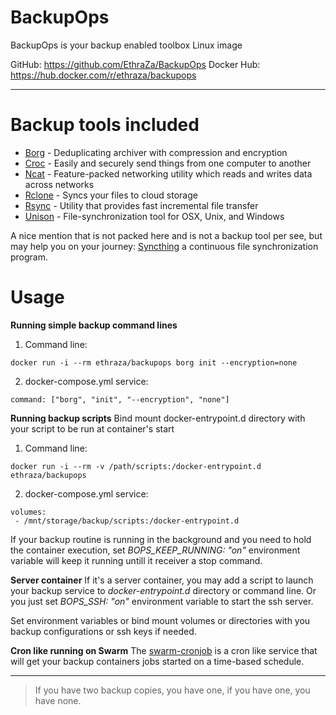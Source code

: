 # BackupOps
BackupOps is your backup enabled toolbox Linux image

GitHub: https://github.com/EthraZa/BackupOps
Docker Hub: https://hub.docker.com/r/ethraza/backupops

---
# Backup tools included
* [Borg](https://www.borgbackup.org/) - Deduplicating archiver with compression and encryption
* [Croc](https://github.com/schollz/croc) - Easily and securely send things from one computer to another
* [Ncat](https://nmap.org/ncat/) - Feature-packed networking utility which reads and writes data across networks
* [Rclone](http://) - Syncs your files to cloud storage
* [Rsync](https://rsync.samba.org/) - Utility that provides fast incremental file transfer
* [Unison](https://www.cis.upenn.edu/~bcpierce/unison/) - File-synchronization tool for OSX, Unix, and Windows

A nice mention that is not packed here and is not a backup tool per see, but may help you on your journey: [Syncthing](https://syncthing.net/) a continuous file synchronization program.


# Usage

**Running simple backup command lines**
1. Command line:
```
docker run -i --rm ethraza/backupops borg init --encryption=none
```

2. docker-compose.yml service:
```
command: ["borg", "init", "--encryption", "none"]
```


**Running backup scripts**
Bind mount docker-entrypoint.d directory with your script to be run at container's start

1. Command line:
```
docker run -i --rm -v /path/scripts:/docker-entrypoint.d ethraza/backupops
```

2. docker-compose.yml service:
```
volumes:
 - /mnt/storage/backup/scripts:/docker-entrypoint.d
```

If your backup routine is running in the background and you need to hold the container execution, set *BOPS_KEEP_RUNNING: "on"* environment variable will keep it running untill it receiver a stop command.


**Server container**
If it's a server container, you may add a script to launch your backup service to *docker-entrypoint.d* directory or command line. Or you just set *BOPS_SSH: "on"* environment variable to start the ssh server.

Set environment variables or bind mount volumes or directories with you backup configurations or ssh keys if needed.


**Cron like running on Swarm**
The [swarm-cronjob](https://crazymax.dev/swarm-cronjob/) is a cron like service that will get your backup containers jobs started on a time-based schedule.


---

> If you have two backup copies, you have one, if you have one, you have none.